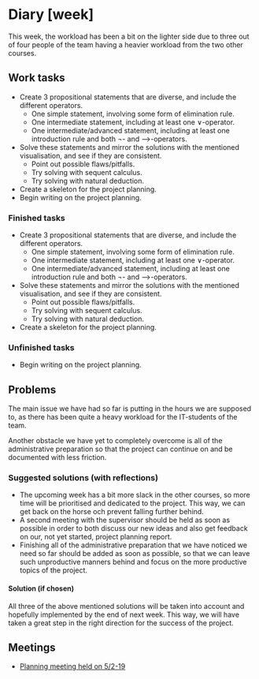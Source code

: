 # Diary [week]

This week, the workload has been a bit on the lighter side due to three out of four people of the team having a heavier workload from the two other courses.

## Work tasks

- Create 3 propositional statements that are diverse, and include the different operators.
  - One simple statement, involving some form of elimination rule.
  - One intermediate statement, including at least one ∨-operator.
  - One intermediate/advanced statement, including at least one introduction rule and both ¬- and ⟶-operators.
- Solve these statements and mirror the solutions with the mentioned visualisation, and see if they are consistent.
  - Point out possible flaws/pitfalls.
  - Try solving with sequent calculus.
  - Try solving with natural deduction.
- Create a skeleton for the project planning.
- Begin writing on the project planning.

### Finished tasks

- Create 3 propositional statements that are diverse, and include the different operators.
  - One simple statement, involving some form of elimination rule.
  - One intermediate statement, including at least one ∨-operator.
  - One intermediate/advanced statement, including at least one introduction rule and both ¬- and ⟶-operators.
- Solve these statements and mirror the solutions with the mentioned visualisation, and see if they are consistent.
  - Point out possible flaws/pitfalls.
  - Try solving with sequent calculus.
  - Try solving with natural deduction.
- Create a skeleton for the project planning.

### Unfinished tasks

- Begin writing on the project planning.

## Problems

The main issue we have had so far is putting in the hours we are supposed to, as there has been quite a heavy workload for the IT-students of the team.

Another obstacle we have yet to completely overcome is all of the administrative preparation so that the project can continue on and be documented with less friction.

### Suggested solutions (with reflections)

- The upcoming week has a bit more slack in the other courses, so more time will be prioritised and dedicated to the project. This way, we can get back on the horse och prevent falling further behind.
- A second meeting with the supervisor should be held as soon as possible in order to both discuss our new ideas and also get feedback on our, not yet started, project planning report.
- Finishing all of the administrative preparation that we have noticed we need so far should be added as soon as possible, so that we can leave such unproductive manners behind and focus on the more productive topics of the project.

#### Solution (if chosen)

All three of the above mentioned solutions will be taken into account and hopefully implemented by the end of next week. This way, we will have taken a great step in the right direction for the success of the project.

## Meetings

- [Planning meeting held on 5/2-19](../meetings/meeting-06-02-19.md)
